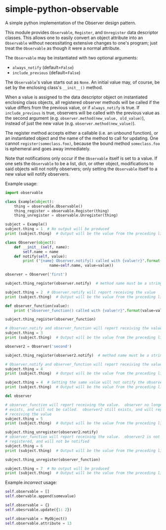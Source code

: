 # simple-python-observable
A simple python implementation of the Observer design pattern.

This module provides `Observable`, `Register`, and `Unregister` data descriptor classes.  This allows one to easily convert an object
attribute into an `Observable` without necessitating extensive changes to
one's program; just treat the `Observable` as though it were a normal
attribute.

The `Observable` may be instantiated with two optional arguments:
* `always_notify` (default=`False`)
* `include_previous` (default=`False`)

The `Observable`'s value starts out as `None`.  An initial value may, of
course, be set by the enclosing class's `__init__()` method.

When a value is assigned to the data descriptor object on instantiated
enclosing class objects, all registered observer methods will be called
if the value differs from the previous value, or if `always_notify` is true.
If `include_previous` is true, observers will be called with the previous
value as the second argument (e.g. `observer.method(new_value, old_value)`),
instead of just the new value (e.g. `observer.method(new_value)`).

The register method accepts either a callable (i.e. an unbound function),
or an instantiated object and the name of the method to call for updating.
One cannot `register(someclass.foo)`, because the bound method `someclass.foo`
is ephemeral and goes away immediately.

Note that notifications only occur if the `Observable` itself is set to a
value.  If one sets the `Observable` to be a list, dict, or other object,
modifications to said objects will not notify observers; only setting the
`Observable` itself to a new value will notify observers.

Example usage:
```python
import observable

class Example(object):
    thing = observable.Observable()
    thing_register = observable.Register(thing)
    thing_unregister = observable.Unregister(thing)

subject = Example()
subject.thing = 1  # No output will be produced
print (subject.thing)  # Output will be the value from the preceding line

class Observer(object):
    def __init__(self, name):
        self.name = name
    def notify(self, value):
        print ("{name} Observer.notify() called with {value!r}".format(
                    name=self.name, value=value))

observer = Observer('first')

subject.thing_register(observer.notify)  # method name must be a string

subject.thing = 2  # Observer.notify will report receiving the value
print (subject.thing)  # Output will be the value from the preceding line

def observer_function(value):
    print ("observer_function() called with {value!r}".format(value=value))

subject.thing_register(observer_function)

# Observer.notify and observer_function will report receiving the value
subject.thing = 3
print (subject.thing)  # Output will be the value from the preceding line

observer2 = Observer('second')

subject.thing_register(observer2.notify)  # method name must be a string

# Observer.notify and observer_function will report receiving the value
subject.thing = 4
print (subject.thing)  # Output will be the value from the preceding line

subject.thing = 4  # Setting the same value will not notify the observers.
print (subject.thing)  # Output will be the value from the preceding line

del observer

# observer_function will report receiving the value.  observer no longer
# exists, and will not be called.  observer2 still exists, and will report
# receiving the value
subject.thing = 5
print (subject.thing)  # Output will be the value from the preceding line

subject.thing_unregister(observer2.notify)
# observer_function will report receiving the value.  observer2 is not
# registered, and will not be notified
subject.thing = 6
print (subject.thing)  # Output will be the value from the preceding line

subject.thing_unregister(observer_function)

subject.thing = 7  # No output will be produced
print (subject.thing)  # Output will be the value from the preceding line
```

Example *incorrect* usage:
```python
self.observable = []
self.obervable.append(somevalue)

self.observable = {}
self.obesrvable.update({1: 2})

self.observable = MyObject()
self.observable.attribute = 13
```

